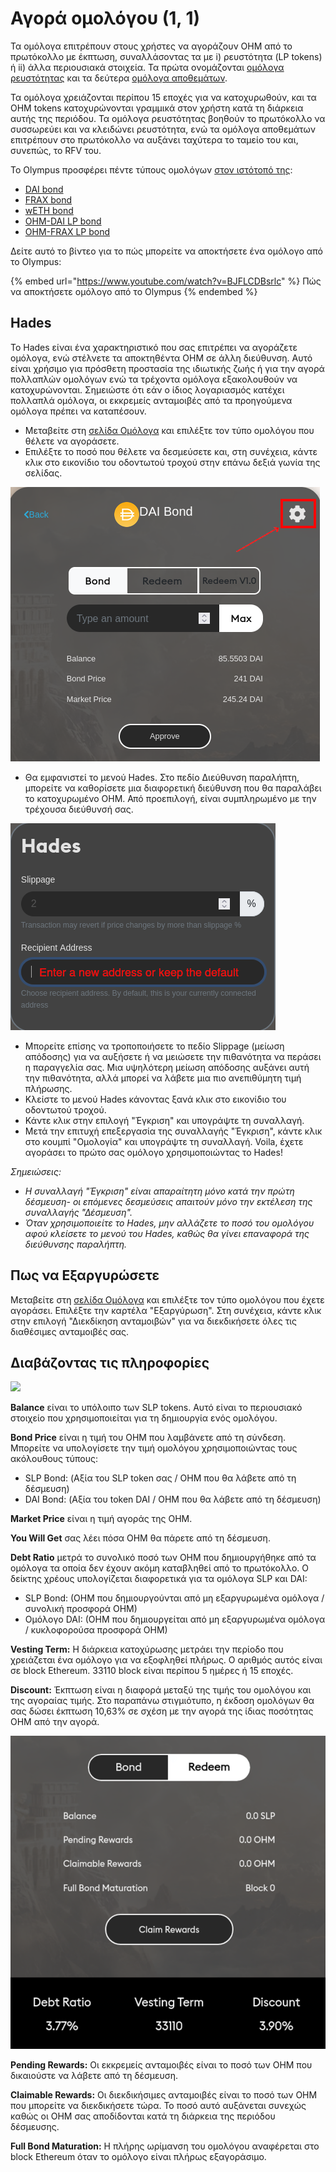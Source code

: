 # Αγορά ομολόγου (1, 1)

Τα ομόλογα επιτρέπουν στους χρήστες να αγοράζουν OHM από το πρωτόκολλο με έκπτωση, συναλλάσοντας τα με i) ρευστότητα (LP tokens) ή ii) άλλα περιουσιακά στοιχεία. Τα πρώτα ονομάζονται [ομόλογα ρευστότητας](https://docs.olympusdao.finance/references/glossary#liquidity-bonds) και τα δεύτερα [ομόλογα αποθεμάτων](https://docs.olympusdao.finance/references/glossary#reserve-bonds).

Τα ομόλογα χρειάζονται περίπου 15 εποχές για να κατοχυρωθούν, και τα OHM tokens κατοχυρώνονται γραμμικά στον χρήστη κατά τη διάρκεια αυτής της περιόδου. Τα ομόλογα ρευστότητας βοηθούν το πρωτόκολλο να συσσωρεύει και να κλειδώνει ρευστότητα, ενώ τα ομόλογα αποθεμάτων επιτρέπουν στο πρωτόκολλο να αυξάνει ταχύτερα το ταμείο του και, συνεπώς, το RFV του.

Το Olympus προσφέρει πέντε τύπους ομολόγων [στον ιστότοπό της](https://app.olympusdao.finance/#/bonds):

* [DAI bond](https://docs.olympusdao.finance/main/using-the-website/bonds/bond\_dai)​
* ​[FRAX bond](https://docs.olympusdao.finance/main/using-the-website/bonds/bond\_frax)​
* ​[wETH bond](https://docs.olympusdao.finance/main/using-the-website/bonds/bond\_weth)​
* ​[OHM-DAI LP bond](https://docs.olympusdao.finance/main/using-the-website/bonds/ohm-dai-lp-bond)​
* ​[OHM-FRAX LP bond](https://docs.olympusdao.finance/main/using-the-website/bonds/bond\_ohm\_frax)​

Δείτε αυτό το βίντεο για το πώς μπορείτε να αποκτήσετε ένα ομόλογο από το Olympus:

{% embed url="https://www.youtube.com/watch?v=BJFLCDBsrlc" %}
Πώς να αποκτήσετε ομόλογο από το Olympus
{% endembed %}

## **Hades**

Το Hades είναι ένα χαρακτηριστικό που σας επιτρέπει να αγοράζετε ομόλογα, ενώ στέλνετε τα αποκτηθέντα OHM σε άλλη διεύθυνση. Αυτό είναι χρήσιμο για πρόσθετη προστασία της ιδιωτικής ζωής ή για την αγορά πολλαπλών ομολόγων ενώ τα τρέχοντα ομόλογα εξακολουθούν να κατοχυρώνονται. Σημειώστε ότι εάν ο ίδιος λογαριασμός κατέχει πολλαπλά ομόλογα, οι εκκρεμείς ανταμοιβές από τα προηγούμενα ομόλογα πρέπει να καταπέσουν.

* Μεταβείτε στη [σελίδα Ομόλογα](https://app.olympusdao.finance/#/bonds) και επιλέξτε τον τύπο ομολόγου που θέλετε να αγοράσετε.
* Επιλέξτε το ποσό που θέλετε να δεσμεύσετε και, στη συνέχεια, κάντε κλικ στο εικονίδιο του οδοντωτού τροχού στην επάνω δεξιά γωνία της σελίδας.

![](<../../.gitbook/assets/image (5).png>)

* Θα εμφανιστεί το μενού Hades. Στο πεδίο Διεύθυνση παραλήπτη, μπορείτε να καθορίσετε μια διαφορετική διεύθυνση που θα παραλάβει το κατοχυρωμένο OHM. Από προεπιλογή, είναι συμπληρωμένο με την τρέχουσα διεύθυνσή σας.

![](<../../.gitbook/assets/image (10) (1).png>)

* Μπορείτε επίσης να τροποποιήσετε το πεδίο Slippage (μείωση απόδοσης) για να αυξήσετε ή να μειώσετε την πιθανότητα να περάσει η παραγγελία σας. Μια υψηλότερη μείωση απόδοσης αυξάνει αυτή την πιθανότητα, αλλά μπορεί να λάβετε μια πιο ανεπιθύμητη τιμή πλήρωσης.
* Κλείστε το μενού Hades κάνοντας ξανά κλικ στο εικονίδιο του οδοντωτού τροχού.
* Κάντε κλικ στην επιλογή "Έγκριση" και υπογράψτε τη συναλλαγή.
* Μετά την επιτυχή επεξεργασία της συναλλαγής "Έγκριση", κάντε κλικ στο κουμπί "Ομολογία" και υπογράψτε τη συναλλαγή. Voila, έχετε αγοράσει το πρώτο σας ομόλογο χρησιμοποιώντας το Hades!

_Σημειώσεις:_

* _Η συναλλαγή "Έγκριση" είναι απαραίτητη μόνο κατά την πρώτη δέσμευση- οι επόμενες δεσμεύσεις απαιτούν μόνο την εκτέλεση της συναλλαγής "Δέσμευση"._
* _Όταν χρησιμοποιείτε το Hades, μην αλλάζετε το ποσό του ομολόγου αφού κλείσετε το μενού του Hades, καθώς θα γίνει επαναφορά της διεύθυνσης παραλήπτη._

## Πως να Εξαργυρώσετε

Μεταβείτε στη [σελίδα Ομόλογα](https://app.olympusdao.finance/#/bonds) και επιλέξτε τον τύπο ομολόγου που έχετε αγοράσει. Επιλέξτε την καρτέλα "Εξαργύρωση". Στη συνέχεια, κάντε κλικ στην επιλογή "Διεκδίκηση ανταμοιβών" για να διεκδικήσετε όλες τις διαθέσιμες ανταμοιβές σας.

## Διαβάζοντας τις πληροφορίες

![](https://docs.olympusdao.finance/\~/files/v0/b/gitbook-28427.appspot.com/o/assets%2F-MV4hwONledQK5nEDaUc%2F-MXNUr2kf8lAnIS3FgHB%2F-MXNZV74A0S5J\_yxrzoS%2Fimage.png?alt=media\&token=e1c1ca56-8e89-4677-a8a7-87ba87188214)

**Balance** είναι το υπόλοιπο των SLP tokens. Αυτό είναι το περιουσιακό στοιχείο που χρησιμοποιείται για τη δημιουργία ενός ομολόγου.

**Bond Price** είναι η τιμή του OHM που λαμβάνετε από τη σύνδεση. Μπορείτε να υπολογίσετε την τιμή ομολόγου χρησιμοποιώντας τους ακόλουθους τύπους:

* SLP Bond: (Αξία του SLP token σας / OHM που θα λάβετε από τη δέσμευση)
* DAI Bond: (Αξία του token DAI / OHM που θα λάβετε από τη δέσμευση)

**Market Price** είναι η τιμή αγοράς της OHM.

**You Will Get** σας λέει πόσα OHM θα πάρετε από τη δέσμευση.

**Debt Ratio** μετρά το συνολικό ποσό των OHM που δημιουργήθηκε από τα ομόλογα τα οποία δεν έχουν ακόμη καταβληθεί από το πρωτόκολλο. Ο δείκτης χρέους υπολογίζεται διαφορετικά για τα ομόλογα SLP και DAI:

* SLP Bond: (OHM που δημιουργούνται από μη εξαργυρωμένα ομόλογα / συνολική προσφορά OHM)
* Ομόλογο DAI: (OHM που δημιουργείται από μη εξαργυρωμένα ομόλογα / κυκλοφορούσα προσφορά OHM)

**Vesting Term:** Η διάρκεια κατοχύρωσης μετράει την περίοδο που χρειάζεται ένα ομόλογο για να εξοφληθεί πλήρως. Ο αριθμός αυτός είναι σε block Ethereum. 33110 block είναι περίπου 5 ημέρες ή 15 εποχές.

**Discount:** Έκπτωση είναι η διαφορά μεταξύ της τιμής του ομολόγου και της αγοραίας τιμής. Στο παραπάνω στιγμιότυπο, η έκδοση ομολόγων θα σας δώσει έκπτωση 10,63% σε σχέση με την αγορά της ίδιας ποσότητας OHM από την αγορά.

![](<../../.gitbook/assets/image (6).png>)

**Pending Rewards:** Οι εκκρεμείς ανταμοιβές είναι το ποσό των OHM που δικαιούστε να λάβετε από τη δέσμευση.

**Claimable Rewards:** Οι διεκδικήσιμες ανταμοιβές είναι το ποσό των OHM που μπορείτε να διεκδικήσετε τώρα. Το ποσό αυτό αυξάνεται συνεχώς καθώς οι OHM σας αποδίδονται κατά τη διάρκεια της περιόδου δέσμευσης.

**Full Bond Maturation:** Η πλήρης ωρίμανση του ομολόγου αναφέρεται στο block Ethereum όταν το ομόλογο είναι πλήρως εξαγοράσιμο.
